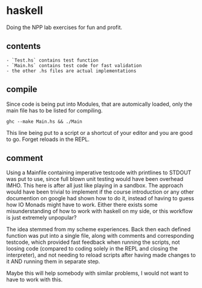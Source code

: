 # haskell

Doing the NPP lab exercises for fun and profit.

## contents

    - `Test.hs` contains test function
    - `Main.hs` contains test code for fast validation
    - the other .hs files are actual implementations
    
## compile

Since code is being put into Modules, that are automically loaded, only the main file has to be listed for compiling.

    ghc --make Main.hs && ./Main
    
This line being put to a script or a shortcut of your editor and you are good to go. Forget reloads in the REPL.

## comment

Using a Mainfile containing imperative testcode with printlines to STDOUT was put to use, since 
full blown unit testing would have been overhead IMHO. This here is after all just like playing in a sandbox.
The approach would have been trivial to implement if the course introduction or any other documention on google 
had shown how to do it, instead of having to guess how IO Monads might have to work.
Either there exists some misunderstanding of how to work with haskell on my side, or this workflow is just extremely 
unpopular?

The idea stemmed from my scheme experiences. Back then each defined function was put into a single file, along with 
comments and corresponding testcode, which provided fast feedback when running the scripts, not loosing code 
(compared to coding solely in the REPL and closing the interpreter), and not needing to reload scripts after having made 
changes to it AND running them in separate step.

Maybe this will help somebody with similar problems, I would not want to have to work with this.
